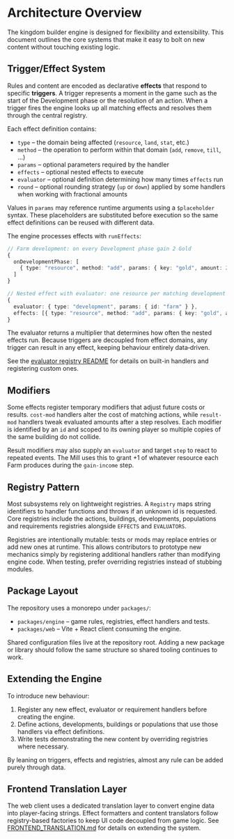 # Architecture Overview

The kingdom builder engine is designed for flexibility and extensibility.
This document outlines the core systems that make it easy to bolt on new
content without touching existing logic.

## Trigger/Effect System

Rules and content are encoded as declarative **effects** that respond to
specific **triggers**. A trigger represents a moment in the game such as the
start of the Development phase or the resolution of an action. When a trigger
fires the engine looks up all matching effects and resolves them through the
central registry.

Each effect definition contains:

- `type` – the domain being affected (`resource`, `land`, `stat`, etc.)
- `method` – the operation to perform within that domain (`add`, `remove`,
  `till`, ...)
- `params` – optional parameters required by the handler
- `effects` – optional nested effects to execute
- `evaluator` – optional definition determining how many times `effects` run
- `round` – optional rounding strategy (`up` or `down`) applied by some
  handlers when working with fractional amounts

Values in `params` may reference runtime arguments using a `$placeholder`
syntax. These placeholders are substituted before execution so the same effect
definitions can be reused with different data.

The engine processes effects with `runEffects`:

```ts
// Farm development: on every Development phase gain 2 Gold
{
  onDevelopmentPhase: [
    { type: "resource", method: "add", params: { key: "gold", amount: 2 } }
  ]
}

// Nested effect with evaluator: one resource per matching development
{
  evaluator: { type: "development", params: { id: "farm" } },
  effects: [{ type: "resource", method: "add", params: { key: "gold", amount: 2 } }]
}
```

The evaluator returns a multiplier that determines how often the nested effects
run. Because triggers are decoupled from effect domains, any trigger can result
in any effect, keeping behaviour entirely data‑driven.

See the [evaluator registry README](../packages/engine/src/evaluators/README.md)
for details on built-in handlers and registering custom ones.

## Modifiers

Some effects register temporary modifiers that adjust future costs or results.
`cost-mod` handlers alter the cost of matching actions, while `result-mod`
handlers tweak evaluated amounts after a step resolves. Each modifier is
identified by an `id` and scoped to its owning player so multiple copies of the
same building do not collide.

Result modifiers may also supply an `evaluator` and target `step` to react to
repeated events. The Mill uses this to grant +1 of whatever resource each Farm
produces during the `gain-income` step.

## Registry Pattern

Most subsystems rely on lightweight registries. A `Registry` maps string
identifiers to handler functions and throws if an unknown id is requested. Core
registries include the actions, buildings, developments, populations and
requirements registries alongside `EFFECTS` and `EVALUATORS`.

Registries are intentionally mutable: tests or mods may replace entries or add
new ones at runtime. This allows contributors to prototype new mechanics simply
by registering additional handlers rather than modifying engine code. When
testing, prefer overriding registries instead of stubbing modules.

## Package Layout

The repository uses a monorepo under `packages/`:

- `packages/engine` – game rules, registries, effect handlers and tests.
- `packages/web` – Vite + React client consuming the engine.

Shared configuration files live at the repository root. Adding a new package or
library should follow the same structure so shared tooling continues to work.

## Extending the Engine

To introduce new behaviour:

1. Register any new effect, evaluator or requirement handlers before creating
   the engine.
2. Define actions, developments, buildings or populations that use those
   handlers via effect definitions.
3. Write tests demonstrating the new content by overriding registries where
   necessary.

By leaning on triggers, effects and registries, almost any rule can be added
purely through data.

## Frontend Translation Layer

The web client uses a dedicated translation layer to convert engine data into
player-facing strings. Effect formatters and content translators follow
registry-based factories to keep UI code decoupled from game logic. See
[FRONTEND_TRANSLATION.md](FRONTEND_TRANSLATION.md) for details on extending the
system.
